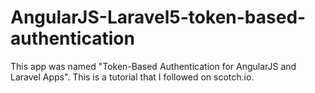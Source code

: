 # AngularJS-Laravel5-token-based-authentication
This app was named "Token-Based Authentication for AngularJS and Laravel Apps". This is a tutorial that I followed on scotch.io.
